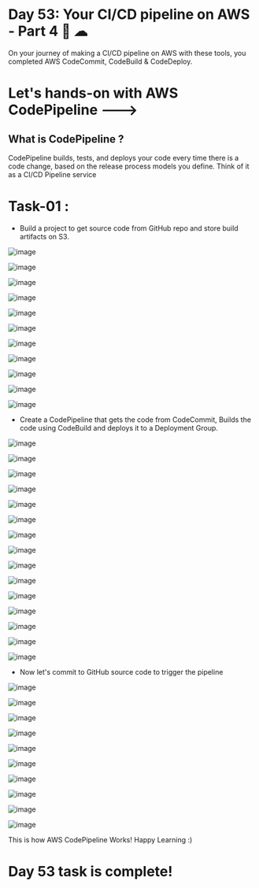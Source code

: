 # Day 53: Your CI/CD pipeline on AWS - Part 4 🚀 ☁

On your journey of making a CI/CD pipeline on AWS with these tools, you completed AWS CodeCommit, CodeBuild & CodeDeploy.

# Let's hands-on with AWS CodePipeline --->

## What is CodePipeline ? 
CodePipeline builds, tests, and deploys your code every time there is a code change, based on the release process models you define.
Think of it as a CI/CD Pipeline service

# Task-01 :
- Build a project to get source code from GitHub repo and store build artifacts on S3.

![image](https://github.com/Chaitannyaa/90DaysOfDevOps/assets/117350787/b5126a65-0620-4b72-8ee7-d165d84b0443)

![image](https://github.com/Chaitannyaa/90DaysOfDevOps/assets/117350787/b4ba0a4f-a35f-4913-a43a-20f6f1bbacec)

![image](https://github.com/Chaitannyaa/90DaysOfDevOps/assets/117350787/1dd32d39-a97f-4728-a1ab-b2fe637639b1)

![image](https://github.com/Chaitannyaa/90DaysOfDevOps/assets/117350787/50b12000-1a45-45f0-b52d-8fa4649664ed)

![image](https://github.com/Chaitannyaa/90DaysOfDevOps/assets/117350787/40483463-568e-44ca-bd01-1c6425b922ab)

![image](https://github.com/Chaitannyaa/90DaysOfDevOps/assets/117350787/2a0a3955-7ff1-4ebb-b208-b271023c12b5)

![image](https://github.com/Chaitannyaa/90DaysOfDevOps/assets/117350787/eaa101de-2fdf-456f-aa7a-9ba0994ff224)

![image](https://github.com/Chaitannyaa/90DaysOfDevOps/assets/117350787/869ca001-c209-4fdf-a6a4-98425b49dcbf)

![image](https://github.com/Chaitannyaa/90DaysOfDevOps/assets/117350787/02dc6c6d-2fbb-4a49-83b2-322907280db7)

![image](https://github.com/Chaitannyaa/90DaysOfDevOps/assets/117350787/94a843c1-00b1-4516-b0f5-4d99e6bee995)

![image](https://github.com/Chaitannyaa/90DaysOfDevOps/assets/117350787/861d5df4-dd08-4fc4-b9ec-94300afe6576)


- Create a CodePipeline that gets the code from CodeCommit, Builds the code using CodeBuild and deploys it to a Deployment Group.

![image](https://github.com/Chaitannyaa/90DaysOfDevOps/assets/117350787/f38a0a22-4fd1-41d3-8b38-92815ad98a41)

![image](https://github.com/Chaitannyaa/90DaysOfDevOps/assets/117350787/3d1643b2-b9fd-47e4-b2fc-56dd10befa96)

![image](https://github.com/Chaitannyaa/90DaysOfDevOps/assets/117350787/da67115b-d342-4d61-99c1-8bc3315f6727)

![image](https://github.com/Chaitannyaa/90DaysOfDevOps/assets/117350787/e2c16c03-7b34-4d6a-8c97-e3be31831d65)

![image](https://github.com/Chaitannyaa/90DaysOfDevOps/assets/117350787/f28e2d6e-3fad-4ca7-9224-4dc0d31a507e)

![image](https://github.com/Chaitannyaa/90DaysOfDevOps/assets/117350787/ef466e10-6d8d-448a-8ca3-c2039bf62be8)

![image](https://github.com/Chaitannyaa/90DaysOfDevOps/assets/117350787/fb7af585-a344-49d8-9731-fe3d71cfb483)

![image](https://github.com/Chaitannyaa/90DaysOfDevOps/assets/117350787/37105db5-0050-4979-8f1a-92b65cd2f220)

![image](https://github.com/Chaitannyaa/90DaysOfDevOps/assets/117350787/ce271f6d-0f9f-4c65-9778-0ee1424fe3f3)

![image](https://github.com/Chaitannyaa/90DaysOfDevOps/assets/117350787/4d883ad9-7ac7-406e-95ed-da5976d63345)

![image](https://github.com/Chaitannyaa/90DaysOfDevOps/assets/117350787/690bab8b-88d8-46d4-9f94-d07d0fcce4fd)

![image](https://github.com/Chaitannyaa/90DaysOfDevOps/assets/117350787/70237a3f-725d-499a-90d8-91742041229a)

![image](https://github.com/Chaitannyaa/90DaysOfDevOps/assets/117350787/bc7d0ed9-d213-4723-b41f-4a03b6777228)

![image](https://github.com/Chaitannyaa/90DaysOfDevOps/assets/117350787/d59d2ee8-d4c8-4191-bf3c-5ba352161fe6)

![image](https://github.com/Chaitannyaa/90DaysOfDevOps/assets/117350787/ade32dbc-9683-4fd7-9f7c-e181ba8d7b08)

- Now let's commit to GitHub source code to trigger the pipeline

![image](https://github.com/Chaitannyaa/90DaysOfDevOps/assets/117350787/f6aca1ae-9b89-4f31-a053-d707f82f2342)

![image](https://github.com/Chaitannyaa/90DaysOfDevOps/assets/117350787/6b45c59e-1b47-4ed6-bc8a-3a5c52798ac4)

![image](https://github.com/Chaitannyaa/90DaysOfDevOps/assets/117350787/d154cc0e-1b1d-4a21-8f09-af10d046f168)

![image](https://github.com/Chaitannyaa/90DaysOfDevOps/assets/117350787/2e44a50b-8776-46a1-b24b-8302ddda1278)

![image](https://github.com/Chaitannyaa/90DaysOfDevOps/assets/117350787/58cdf2c3-e841-4425-b72b-a3bd6785f0e9)

![image](https://github.com/Chaitannyaa/90DaysOfDevOps/assets/117350787/ffd09f55-a4a5-45e8-b4f5-e54f94d7211f)

![image](https://github.com/Chaitannyaa/90DaysOfDevOps/assets/117350787/03835cd9-625f-441c-b9d7-ab8088b0e4c7)

![image](https://github.com/Chaitannyaa/90DaysOfDevOps/assets/117350787/5ce349b2-c56b-4f89-b959-908cd794e5d1)

![image](https://github.com/Chaitannyaa/90DaysOfDevOps/assets/117350787/1d214572-a71b-4dd9-944d-94196c798cb3)

![image](https://github.com/Chaitannyaa/90DaysOfDevOps/assets/117350787/bc8ba090-0466-4865-86c7-a440fff2c922)

This is how AWS CodePipeline Works!
Happy Learning :)

# Day 53 task is complete!



